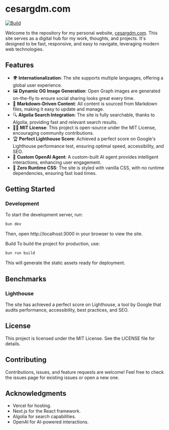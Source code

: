 # cesargdm.com

[![Build](https://github.com/cesargdm/cesargdm.com/actions/workflows/integration.yml/badge.svg)](https://github.com/cesargdm/cesargdm.com/actions/workflows/integration.yml)

Welcome to the repository for my personal website, [cesargdm.com](https://cesargdm.com). This site serves as a digital hub for my work, thoughts, and projects. It's designed to be fast, responsive, and easy to navigate, leveraging modern web technologies.

## Features

- 🌍 **Internationalization**: The site supports multiple languages, offering a global user experience.
- 🖼️ **Dynamic OG Image Generation**: Open Graph images are generated on-the-fly to ensure social sharing looks great every time.
- 📄 **Markdown-Driven Content**: All content is sourced from Markdown files, making it easy to update and manage.
- 🔍 **Algolia Search Integration**: The site is fully searchable, thanks to Algolia, providing fast and relevant search results.
- 🧑‍⚖️ **MIT License**: This project is open-source under the MIT License, encouraging community contributions.
- 🏆 **Perfect Lighthouse Score**: Achieved a perfect score on Google's Lighthouse performance test, ensuring optimal speed, accessibility, and SEO.
- 🤖 **Custom OpenAI Agent**: A custom-built AI agent provides intelligent interactions, enhancing user engagement.
- 💅 **Zero Runtime CSS**: The site is styled with vanilla CSS, with no runtime dependencies, ensuring fast load times.

## Getting Started

### Development

To start the development server, run:

```bash
bun dev
```

Then, open http://localhost:3000 in your browser to view the site.

Build
To build the project for production, use:

```bash
bun run build
```

This will generate the static assets ready for deployment.

## Benchmarks

### Lighthouse

The site has achieved a perfect score on Lighthouse, a tool by Google that audits performance, accessibility, best practices, and SEO.

## License
This project is licensed under the MIT License. See the LICENSE file for details.

## Contributing

Contributions, issues, and feature requests are welcome! Feel free to check the issues page for existing issues or open a new one.

## Acknowledgments

- Vercel for hosting.
- Next.js for the React framework.
- Algolia for search capabilities.
- OpenAI for AI-powered interactions.
